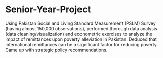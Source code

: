 # Senior-Year-Project
Using Pakistan Social and Living Standard Measurement (PSLM) Survey (having almost 150,000 observations), performed thorough data analysis (data cleaning/visualization) and econometric exercises to analyze the impact of remittances upon poverty alleviation in Pakistan. Deduced that international remittances can be a significant factor for reducing poverty. Came up with strategic policy recommendations. 

